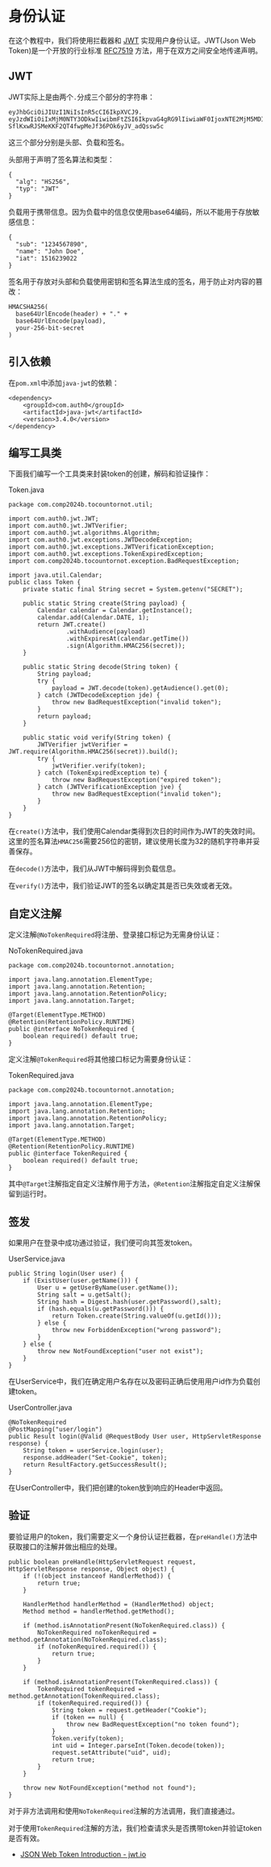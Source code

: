 # 身份认证

在这个教程中，我们将使用拦截器和 [JWT](https://jwt.io/) 实现用户身份认证。JWT(Json Web Token)是一个开放的行业标准 [RFC7519](https://datatracker.ietf.org/doc/html/rfc7519) 方法，用于在双方之间安全地传递声明。

## JWT

JWT实际上是由两个`.`分成三个部分的字符串：

```
eyJhbGciOiJIUzI1NiIsInR5cCI6IkpXVCJ9.
eyJzdWIiOiIxMjM0NTY3ODkwIiwibmFtZSI6IkpvaG4gRG9lIiwiaWF0IjoxNTE2MjM5MDIyfQ.
SflKxwRJSMeKKF2QT4fwpMeJf36POk6yJV_adQssw5c
```

这三个部分分别是头部、负载和签名。

头部用于声明了签名算法和类型：

```
{
  "alg": "HS256",
  "typ": "JWT"
}
```

负载用于携带信息。因为负载中的信息仅使用base64编码，所以不能用于存放敏感信息：

```
{
  "sub": "1234567890",
  "name": "John Doe",
  "iat": 1516239022
}
```

签名用于存放对头部和负载使用密钥和签名算法生成的签名，用于防止对内容的篡改：

```
HMACSHA256(
  base64UrlEncode(header) + "." +
  base64UrlEncode(payload),
  your-256-bit-secret
)
```

## 引入依赖

在`pom.xml`中添加`java-jwt`的依赖：

```
<dependency>
    <groupId>com.auth0</groupId>
    <artifactId>java-jwt</artifactId>
    <version>3.4.0</version>
</dependency>
```

## 编写工具类

下面我们编写一个工具类来封装token的创建，解码和验证操作：

Token.java

```
package com.comp2024b.tocountornot.util;

import com.auth0.jwt.JWT;
import com.auth0.jwt.JWTVerifier;
import com.auth0.jwt.algorithms.Algorithm;
import com.auth0.jwt.exceptions.JWTDecodeException;
import com.auth0.jwt.exceptions.JWTVerificationException;
import com.auth0.jwt.exceptions.TokenExpiredException;
import com.comp2024b.tocountornot.exception.BadRequestException;

import java.util.Calendar;
public class Token {
    private static final String secret = System.getenv("SECRET");

    public static String create(String payload) {
        Calendar calendar = Calendar.getInstance();
        calendar.add(Calendar.DATE, 1);
        return JWT.create()
                .withAudience(payload)
                .withExpiresAt(calendar.getTime())
                .sign(Algorithm.HMAC256(secret));
    }

    public static String decode(String token) {
        String payload;
        try {
            payload = JWT.decode(token).getAudience().get(0);
        } catch (JWTDecodeException jde) {
            throw new BadRequestException("invalid token");
        }
        return payload;
    }

    public static void verify(String token) {
        JWTVerifier jwtVerifier = JWT.require(Algorithm.HMAC256(secret)).build();
        try {
            jwtVerifier.verify(token);
        } catch (TokenExpiredException te) {
            throw new BadRequestException("expired token");
        } catch (JWTVerificationException jve) {
            throw new BadRequestException("invalid token");
        }
    }
}
```

在`create()`方法中，我们使用Calendar类得到次日的时间作为JWT的失效时间。这里的签名算法`HMAC256`需要256位的密钥，建议使用长度为32的随机字符串并妥善保存。

在`decode()`方法中，我们从JWT中解码得到负载信息。

在`verify()`方法中，我们验证JWT的签名以确定其是否已失效或者无效。

## 自定义注解

定义注解`@NoTokenRequired`将注册、登录接口标记为无需身份认证：

NoTokenRequired.java

```
package com.comp2024b.tocountornot.annotation;

import java.lang.annotation.ElementType;
import java.lang.annotation.Retention;
import java.lang.annotation.RetentionPolicy;
import java.lang.annotation.Target;

@Target(ElementType.METHOD)
@Retention(RetentionPolicy.RUNTIME)
public @interface NoTokenRequired {
    boolean required() default true;
}
```

定义注解`@TokenRequired`将其他接口标记为需要身份认证：

TokenRequired.java

```
package com.comp2024b.tocountornot.annotation;

import java.lang.annotation.ElementType;
import java.lang.annotation.Retention;
import java.lang.annotation.RetentionPolicy;
import java.lang.annotation.Target;

@Target(ElementType.METHOD)
@Retention(RetentionPolicy.RUNTIME)
public @interface TokenRequired {
    boolean required() default true;
}
```

其中`@Target`注解指定自定义注解作用于方法，`@Retention`注解指定自定义注解保留到运行时。

## 签发

如果用户在登录中成功通过验证，我们便可向其签发token。

UserService.java

```
public String login(User user) {
    if (ExistUser(user.getName())) {
        User u = getUserByName(user.getName());
        String salt = u.getSalt();
        String hash = Digest.hash(user.getPassword(),salt);
        if (hash.equals(u.getPassword())) {
            return Token.create(String.valueOf(u.getId()));
        } else {
            throw new ForbiddenException("wrong password");
        }
    } else {
        throw new NotFoundException("user not exist");
    }
}
```

在UserService中，我们在确定用户名存在以及密码正确后使用用户id作为负载创建token。

UserController.java

```
@NoTokenRequired
@PostMapping("user/login")
public Result login(@Valid @RequestBody User user, HttpServletResponse response) {
    String token = userService.login(user);
    response.addHeader("Set-Cookie", token);
    return ResultFactory.getSuccessResult();
}
```

在UserController中，我们把创建的token放到响应的Header中返回。

## 验证

要验证用户的token，我们需要定义一个身份认证拦截器，在`preHandle()`方法中获取接口的注解并做出相应的处理。

```
public boolean preHandle(HttpServletRequest request, HttpServletResponse response, Object object) {
    if (!(object instanceof HandlerMethod)) {
        return true;
    }

    HandlerMethod handlerMethod = (HandlerMethod) object;
    Method method = handlerMethod.getMethod();

    if (method.isAnnotationPresent(NoTokenRequired.class)) {
        NoTokenRequired noTokenRequired = method.getAnnotation(NoTokenRequired.class);
        if (noTokenRequired.required()) {
            return true;
        }
    }

    if (method.isAnnotationPresent(TokenRequired.class)) {
        TokenRequired tokenRequired = method.getAnnotation(TokenRequired.class);
        if (tokenRequired.required()) {
            String token = request.getHeader("Cookie");
            if (token == null) {
                throw new BadRequestException("no token found");
            }
            Token.verify(token);
            int uid = Integer.parseInt(Token.decode(token));
            request.setAttribute("uid", uid);
            return true;
        }
    }

    throw new NotFoundException("method not found");
}
```

对于非方法调用和使用`NoTokenRequired`注解的方法调用，我们直接通过。

对于使用`TokenRequired`注解的方法，我们检查请求头是否携带token并验证token是否有效。

- [JSON Web Token Introduction - jwt.io](https://jwt.io/introduction/)